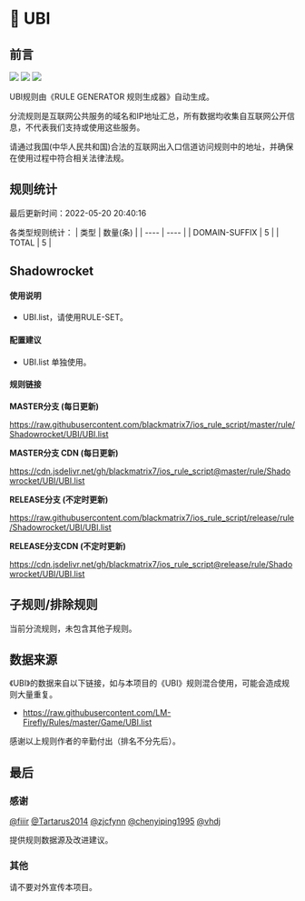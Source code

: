 # 🧸 UBI

## 前言

![](https://shields.io/badge/-移除重复规则-ff69b4) ![](https://shields.io/badge/-DOMAIN--SUFFIX间合并-critical) ![](https://shields.io/badge/-IP--CIDR(6)合并-blueviolet) 

UBI规则由《RULE GENERATOR 规则生成器》自动生成。

分流规则是互联网公共服务的域名和IP地址汇总，所有数据均收集自互联网公开信息，不代表我们支持或使用这些服务。

请通过我国(中华人民共和国)合法的互联网出入口信道访问规则中的地址，并确保在使用过程中符合相关法律法规。

## 规则统计

最后更新时间：2022-05-20 20:40:16

各类型规则统计：
| 类型 | 数量(条)  | 
| ---- | ----  |
| DOMAIN-SUFFIX | 5  | 
| TOTAL | 5  | 


## Shadowrocket 

#### 使用说明
- UBI.list，请使用RULE-SET。

#### 配置建议
- UBI.list 单独使用。

#### 规则链接
**MASTER分支 (每日更新)**

https://raw.githubusercontent.com/blackmatrix7/ios_rule_script/master/rule/Shadowrocket/UBI/UBI.list

**MASTER分支 CDN (每日更新)**

https://cdn.jsdelivr.net/gh/blackmatrix7/ios_rule_script@master/rule/Shadowrocket/UBI/UBI.list

**RELEASE分支 (不定时更新)**

https://raw.githubusercontent.com/blackmatrix7/ios_rule_script/release/rule/Shadowrocket/UBI/UBI.list

**RELEASE分支CDN (不定时更新)**

https://cdn.jsdelivr.net/gh/blackmatrix7/ios_rule_script@release/rule/Shadowrocket/UBI/UBI.list

## 子规则/排除规则


当前分流规则，未包含其他子规则。

## 数据来源

《UBI》的数据来自以下链接，如与本项目的《UBI》规则混合使用，可能会造成规则大量重复。

- https://raw.githubusercontent.com/LM-Firefly/Rules/master/Game/UBI.list


感谢以上规则作者的辛勤付出（排名不分先后）。

## 最后

### 感谢

[@fiiir](https://github.com/fiiir) [@Tartarus2014](https://github.com/Tartarus2014) [@zjcfynn](https://github.com/zjcfynn) [@chenyiping1995](https://github.com/chenyiping1995) [@vhdj](https://github.com/vhdj)

提供规则数据源及改进建议。

### 其他

请不要对外宣传本项目。